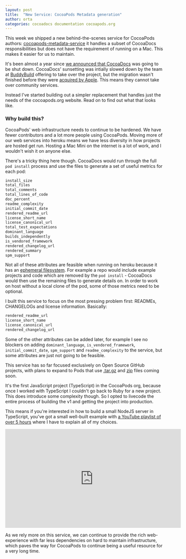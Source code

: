 ```yaml
---
layout: post
title:  "New Service: CocoaPods Metadata generation"
author: orta
categories: cocoadocs documentation cocoapods.org
---
```


This week we shipped a new behind-the-scenes service for CocoaPods authors: [cocoapods-metadata-service][cms] it handles
a subset of CocoaDocs responsibilities but does not have the requirement of running on a Mac. This makes it easier for
us to maintain.

It's been almost a year since [we announced that CocoaDocs][cd_down] was going to be shut down. CocoaDocs' sunsetting
was intially slowed down by the team at [BuddyBuild][bb] offering to take over the project, but the migration wasn't
finished before they were [acquired by Apple][appl]. This means they cannot take over community services.

Instead I've started building out a simpler replacement that handles just the needs of the cocoapods.org website. Read
on to find out what that looks like.

<!-- more -->

### Why build this?

CocoaPods' web infrastructure needs to continue to be hardened. We have fewer contributors and a lot more people using
CocoaPods. Moving more of our web services into heroku means we have less diversity in how projects are hosted get run.
Hosting a Mac Mini on the internet is a lot of work, and I wouldn't wish it on anyone else.

There's a tricky thing here though. CocoaDocs would run through the full `pod install` process and use the files to
generate a set of useful metrics for each pod:

```sh
install_size
total_files
total_comments
total_lines_of_code
doc_percent
readme_complexity
initial_commit_date
rendered_readme_url
license_short_name
license_canonical_url
total_test_expectations
dominant_language
builds_independently
is_vendored_framework
rendered_changelog_url
rendered_summary
spm_support
```

Not all of these attributes are feasible when running on heroku because it has an [ephemeral filesystem][eth]. For
example a repo would include example projects and code which are removed by the `pod install` - CocoaDocs would then use
the remaining files to generate details on. In order to work on host without a local clone of the pod, some of those
metrics need to be optional.

I built this service to focus on the most pressing problem first: READMEs, CHANGELOGs and license information.
Basically:

```sh
rendered_readme_url
license_short_name
license_canonical_url
rendered_changelog_url
```

Some of the other attributes can be added later, for example I see no blockers on adding `dominant_language`,
`is_vendored_framework`, `initial_commit_date`, `spm_support` and `readme_complexity` to the service, but some
attributes are just not going to be feasible.

This service has so far focused exclusively on Open Source GitHub projects, with plans to expand to Pods that use
[.tar.gz][tar] and [zip][zip] files coming soon.

It's the first JavaScript project (TypeScript) in the CocoaPods org, because once I worked with TypeScript I couldn't go
back to Ruby for a new project. This does introduce some complexity though. So I opted to livecode the entire process of
building the v1 and getting the project into production.

This means if you're interested in how to build a small NodeJS server in TypeScript, you've got a small well-built
example with [a YouTube playlist of over 5 hours][yt] where I have to explain all of my choices.

<center>
<iframe width="560" height="315" src="https://www.youtube-nocookie.com/embed/videoseries?list=PLYUbsZda9oHs-MoWKiZNXtvGK9ye8nZZe" frameborder="0" allow="autoplay; encrypted-media" allowfullscreen></iframe>
</center>

As we rely more on this service, we can continue to provide the rich web-experience with far less dependencies on hard
to maintain infrastructure, which paves the way for CocoaPods to continue being a useful resource for a very long time.

[cms]: https://github.com/CocoaPods/cocoapods-metadata-service
[cd_down]: https://blog.cocoapods.org/CocoaDocs-Documentation-Sunsetting
[bb]: http://buddybuild.com
[appl]: https://www.buddybuild.com/blog/buddybuild-is-now-part-of-apple
[eth]: https://devcenter.heroku.com/articles/dynos#ephemeral-filesystem
[yt]: https://www.youtube.com/watch?v=KpX0jRDEv14&list=PLYUbsZda9oHs-MoWKiZNXtvGK9ye8nZZe
[tar]: https://github.com/CocoaPods/cocoapods-metadata-service/issues/2
[zip]: https://github.com/CocoaPods/cocoapods-metadata-service/issues/1
